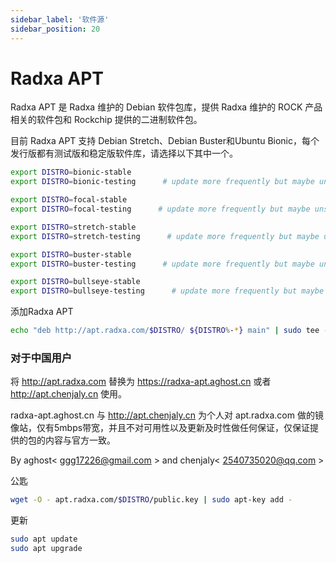 ```yaml
---
sidebar_label: '软件源'
sidebar_position: 20
---
```


# Radxa APT

Radxa APT 是 Radxa 维护的 Debian 软件包库，提供 Radxa 维护的 ROCK 产品相关的软件包和 Rockchip 提供的二进制软件包。

目前 Radxa APT 支持 Debian Stretch、Debian Buster和Ubuntu Bionic，每个发行版都有测试版和稳定版软件库，请选择以下其中一个。
```bash
export DISTRO=bionic-stable
export DISTRO=bionic-testing      # update more frequently but maybe unstable

export DISTRO=focal-stable
export DISTRO=focal-testing      # update more frequently but maybe unstable

export DISTRO=stretch-stable
export DISTRO=stretch-testing      # update more frequently but maybe unstable

export DISTRO=buster-stable
export DISTRO=buster-testing      # update more frequently but maybe unstable

export DISTRO=bullseye-stable
export DISTRO=bullseye-testing      # update more frequently but maybe unstable
```

添加Radxa APT

```bash
echo "deb http://apt.radxa.com/$DISTRO/ ${DISTRO%-*} main" | sudo tee -a /etc/apt/sources.list.d/apt-radxa-com.list
```

### 对于中国用户

将 http://apt.radxa.com 替换为 https://radxa-apt.aghost.cn 或者 http://apt.chenjaly.cn 使用。

radxa-apt.aghost.cn 与 http://apt.chenjaly.cn 为个人对 apt.radxa.com 做的镜像站，仅有5mbps带宽，并且不对可用性以及更新及时性做任何保证，仅保证提供的包的内容与官方一致。

By aghost< ggg17226@gmail.com > and chenjaly< 2540735020@qq.com >

公匙

```bash
wget -O - apt.radxa.com/$DISTRO/public.key | sudo apt-key add -
```

更新

```bash
sudo apt update
sudo apt upgrade
```
